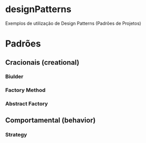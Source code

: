 # designPatterns
Exemplos de utilização de Design Patterns (Padrões de Projetos)

# Padrões 

## Cracionais (creational)
### Biulder
### Factory Method
### Abstract Factory

## Comportamental (behavior)
### Strategy
